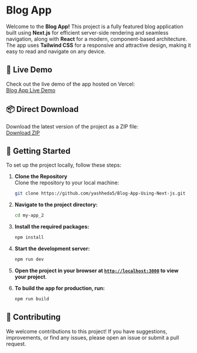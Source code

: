 # Blog App

Welcome to the **Blog App!** This project is a fully featured blog application built using **Next.js** for efficient server-side rendering and seamless navigation, along with **React** for a modern, component-based architecture. The app uses **Tailwind CSS** for a responsive and attractive design, making it easy to read and navigate on any device.

## 🎯 Live Demo

Check out the live demo of the app hosted on Vercel:  
[Blog App Live Demo](https://your-app-link.vercel.app)

## 📦 Direct Download

Download the latest version of the project as a ZIP file:  
[Download ZIP](https://github.com/yashheda5/Blog-App-Using-Next-js/archive/refs/heads/main.zip)

## 🚀 Getting Started

To set up the project locally, follow these steps:

1. **Clone the Repository**  
   Clone the repository to your local machine:
   ```sh
   git clone https://github.com/yashheda5/Blog-App-Using-Next-js.git

2. **Navigate to the project directory:**
    ```sh
    cd my-app_2

    ```

3. **Install the required packages:**
    ```sh
    npm install
    ```

4. **Start the development server:**
    ```sh
    npm run dev
    ```

5. **Open the project in your browser at [`http://localhost:3000`](http://localhost:3000) to view your project**.

6. **To build the app for production, run:**
    ```sh
    npm run build
    ```

## 🤝 Contributing

We welcome contributions to this project! If you have suggestions, improvements, or find any issues, please open an issue or submit a pull request.